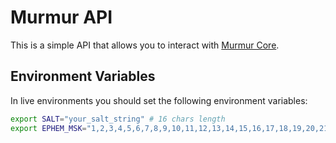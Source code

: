 # Murmur API

This is a simple API that allows you to interact with [Murmur Core](https://github.com/ideal-lab5/murmur).

## Environment Variables

In live environments you should set the following environment variables:

```bash
export SALT="your_salt_string" # 16 chars length
export EPHEM_MSK="1,2,3,4,5,6,7,8,9,10,11,12,13,14,15,16,17,18,19,20,21,22,23,24,25,26,27,28,29,30,31,32" # 32 comma separated u8 values
```

